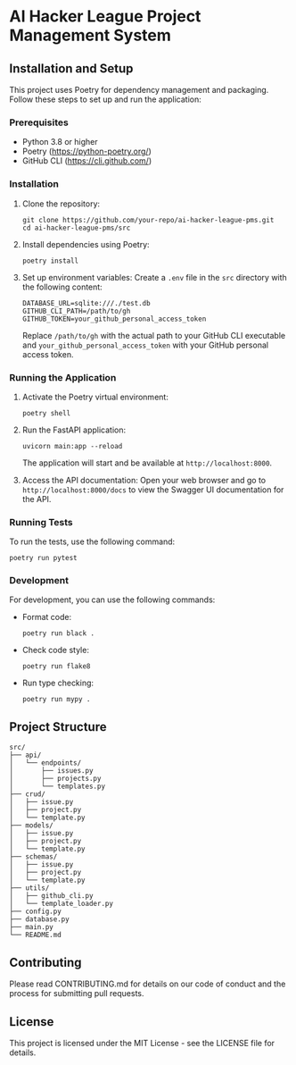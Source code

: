 # AI Hacker League Project Management System

## Installation and Setup

This project uses Poetry for dependency management and packaging. Follow these steps to set up and run the application:

### Prerequisites

- Python 3.8 or higher
- Poetry (https://python-poetry.org/)
- GitHub CLI (https://cli.github.com/)

### Installation

1. Clone the repository:
   ```
   git clone https://github.com/your-repo/ai-hacker-league-pms.git
   cd ai-hacker-league-pms/src
   ```

2. Install dependencies using Poetry:
   ```
   poetry install
   ```

3. Set up environment variables:
   Create a `.env` file in the `src` directory with the following content:
   ```
   DATABASE_URL=sqlite:///./test.db
   GITHUB_CLI_PATH=/path/to/gh
   GITHUB_TOKEN=your_github_personal_access_token
   ```
   Replace `/path/to/gh` with the actual path to your GitHub CLI executable and `your_github_personal_access_token` with your GitHub personal access token.

### Running the Application

1. Activate the Poetry virtual environment:
   ```
   poetry shell
   ```

2. Run the FastAPI application:
   ```
   uvicorn main:app --reload
   ```

   The application will start and be available at `http://localhost:8000`.

3. Access the API documentation:
   Open your web browser and go to `http://localhost:8000/docs` to view the Swagger UI documentation for the API.

### Running Tests

To run the tests, use the following command:
```
poetry run pytest
```

### Development

For development, you can use the following commands:

- Format code:
  ```
  poetry run black .
  ```

- Check code style:
  ```
  poetry run flake8
  ```

- Run type checking:
  ```
  poetry run mypy .
  ```

## Project Structure

```
src/
├── api/
│   └── endpoints/
│       ├── issues.py
│       ├── projects.py
│       └── templates.py
├── crud/
│   ├── issue.py
│   ├── project.py
│   └── template.py
├── models/
│   ├── issue.py
│   ├── project.py
│   └── template.py
├── schemas/
│   ├── issue.py
│   ├── project.py
│   └── template.py
├── utils/
│   ├── github_cli.py
│   └── template_loader.py
├── config.py
├── database.py
├── main.py
└── README.md
```

## Contributing

Please read CONTRIBUTING.md for details on our code of conduct and the process for submitting pull requests.

## License

This project is licensed under the MIT License - see the LICENSE file for details.
